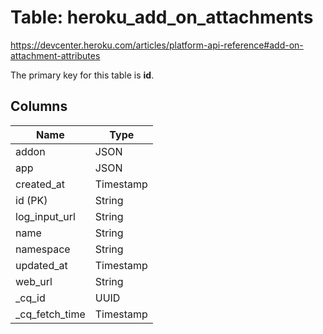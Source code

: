 # Table: heroku_add_on_attachments
https://devcenter.heroku.com/articles/platform-api-reference#add-on-attachment-attributes

The primary key for this table is **id**.


## Columns
| Name          | Type          |
| ------------- | ------------- |
|addon|JSON|
|app|JSON|
|created_at|Timestamp|
|id (PK)|String|
|log_input_url|String|
|name|String|
|namespace|String|
|updated_at|Timestamp|
|web_url|String|
|_cq_id|UUID|
|_cq_fetch_time|Timestamp|
